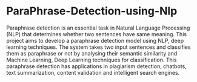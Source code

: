 # ParaPhrase-Detection-using-Nlp
Paraphrase detection is an essential task in Natural Language Processing (NLP) that 
determines whether two sentences have same meaning. This project aims to develop a 
paraphrase detection model using NLP, deep learning techniques. The system takes two 
input sentences and classifies them as paraphrase or not by analysing their semantic 
similarity and Machine Learning, Deep Learning techniques for classification. This 
paraphrase detection has applications in plagiarism detection, chatbots, text summarization, 
content validation and intelligent search engines. 
